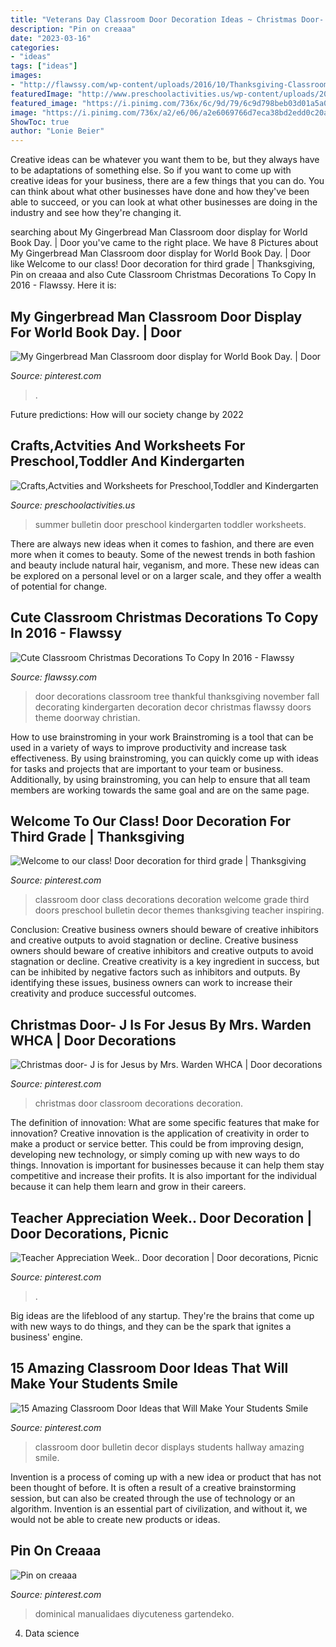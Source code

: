 ```yaml
---
title: "Veterans Day Classroom Door Decoration Ideas ~ Christmas Door- J Is For Jesus By Mrs. Warden Whca"
description: "Pin on creaaa"
date: "2023-03-16"
categories:
- "ideas"
tags: ["ideas"]
images:
- "http://flawssy.com/wp-content/uploads/2016/10/Thanksgiving-Classroom-Door-Decorations-Tree...jpg"
featuredImage: "http://www.preschoolactivities.us/wp-content/uploads/2015/07/Summer-bulletin-board-door.jpg"
featured_image: "https://i.pinimg.com/736x/6c/9d/79/6c9d798beb03d01a5a066957ab62ff4a.jpg?b=t"
image: "https://i.pinimg.com/736x/a2/e6/06/a2e6069766d7eca38bd2edd0c20ab687.jpg"
ShowToc: true
author: "Lonie Beier"
---
```



Creative ideas can be whatever you want them to be, but they always have to be adaptations of something else. So if you want to come up with creative ideas for your business, there are a few things that you can do. You can think about what other businesses have done and how they've been able to succeed, or you can look at what other businesses are doing in the industry and see how they're changing it.

	

		
searching about My Gingerbread Man Classroom door display for World Book Day. | Door you've came to the right place. We have 8 Pictures about My Gingerbread Man Classroom door display for World Book Day. | Door like Welcome to our class! Door decoration for third grade | Thanksgiving, Pin on creaaa and also Cute Classroom Christmas Decorations To Copy In 2016 - Flawssy. Here it is:
		
    
## My Gingerbread Man Classroom Door Display For World Book Day. | Door

<img loading=lazy src="https://i.pinimg.com/736x/e7/b3/c5/e7b3c504b0f06d793959584508fc6165.jpg" onerror="this.onerror=null;this.src='https://tse4.mm.bing.net/th?id=OIP.6SEqW8MDTdqf4IDQBG7WzAHaKS&amp;pid=15.1';" alt="My Gingerbread Man Classroom door display for World Book Day. | Door">

_Source: pinterest.com_

>. 

	

Future predictions: How will our society change by 2022
 

    
## Crafts,Actvities And Worksheets For Preschool,Toddler And Kindergarten

<img loading=lazy src="http://www.preschoolactivities.us/wp-content/uploads/2015/07/Summer-bulletin-board-door.jpg" onerror="this.onerror=null;this.src='https://tse4.mm.bing.net/th?id=OIP.TA3IR59rxl37agStgbLBJwHaJ3&amp;pid=15.1';" alt="Crafts,Actvities and Worksheets for Preschool,Toddler and Kindergarten">

_Source: preschoolactivities.us_

>summer bulletin door preschool kindergarten toddler worksheets. 

	

There are always new ideas when it comes to fashion, and there are even more when it comes to beauty. Some of the newest trends in both fashion and beauty include natural hair, veganism, and more. These new ideas can be explored on a personal level or on a larger scale, and they offer a wealth of potential for change.

    
## Cute Classroom Christmas Decorations To Copy In 2016 - Flawssy

<img loading=lazy src="http://flawssy.com/wp-content/uploads/2016/10/Thanksgiving-Classroom-Door-Decorations-Tree...jpg" onerror="this.onerror=null;this.src='https://tse2.mm.bing.net/th?id=OIP.aINUmf5RwbkhlGJ9h8SDGwHaMW&amp;pid=15.1';" alt="Cute Classroom Christmas Decorations To Copy In 2016 - Flawssy">

_Source: flawssy.com_

>door decorations classroom tree thankful thanksgiving november fall decorating kindergarten decoration decor christmas flawssy doors theme doorway christian. 

	

How to use brainstroming in your work
Brainstroming is a tool that can be used in a variety of ways to improve productivity and increase task effectiveness. By using brainstroming, you can quickly come up with ideas for tasks and projects that are important to your team or business. Additionally, by using brainstroming, you can help to ensure that all team members are working towards the same goal and are on the same page.

    
## Welcome To Our Class! Door Decoration For Third Grade | Thanksgiving

<img loading=lazy src="https://i.pinimg.com/originals/69/56/9a/69569ad87bf230f1345910c4d57e5d88.jpg" onerror="this.onerror=null;this.src='https://tse1.mm.bing.net/th?id=OIP.iqdiLWUa5h7cvkzarWUdEAHaJ4&amp;pid=15.1';" alt="Welcome to our class! Door decoration for third grade | Thanksgiving">

_Source: pinterest.com_

>classroom door class decorations decoration welcome grade third doors preschool bulletin decor themes thanksgiving teacher inspiring. 

	

Conclusion: Creative business owners should beware of creative inhibitors and creative outputs to avoid stagnation or decline.
Creative business owners should beware of creative inhibitors and creative outputs to avoid stagnation or decline. Creative creativity is a key ingredient in success, but can be inhibited by negative factors such as inhibitors and outputs. By identifying these issues, business owners can work to increase their creativity and produce successful outcomes.

    
## Christmas Door- J Is For Jesus By Mrs. Warden WHCA | Door Decorations

<img loading=lazy src="https://i.pinimg.com/736x/db/72/fd/db72fd9b87026a23fc46fe3c07356d67--classroom-door-christmas-door.jpg" onerror="this.onerror=null;this.src='https://tse4.mm.bing.net/th?id=OIP.w8m0BDqFiRvFYF8zxYynmQHaJ6&amp;pid=15.1';" alt="Christmas door- J is for Jesus by Mrs. Warden WHCA | Door decorations">

_Source: pinterest.com_

>christmas door classroom decorations decoration. 

	

The definition of innovation: What are some specific features that make for innovation?
Creative innovation is the application of creativity in order to make a product or service better. This could be from improving design, developing new technology, or simply coming up with new ways to do things. Innovation is important for businesses because it can help them stay competitive and increase their profits. It is also important for the individual because it can help them learn and grow in their careers.

    
## Teacher Appreciation Week.. Door Decoration | Door Decorations, Picnic

<img loading=lazy src="https://i.pinimg.com/736x/5c/60/e9/5c60e98000f591d26b2a1eb9f2457be0--teacher-appreciation.jpg" onerror="this.onerror=null;this.src='https://tse4.mm.bing.net/th?id=OIP.LLH8ZCXCGxjLkyuMOsxrPQHaJ3&amp;pid=15.1';" alt="Teacher Appreciation Week.. Door decoration | Door decorations, Picnic">

_Source: pinterest.com_

>. 

	

Big ideas are the lifeblood of any startup. They're the brains that come up with new ways to do things, and they can be the spark that ignites a business' engine.

    
## 15 Amazing Classroom Door Ideas That Will Make Your Students Smile

<img loading=lazy src="https://i.pinimg.com/736x/6c/9d/79/6c9d798beb03d01a5a066957ab62ff4a.jpg?b=t" onerror="this.onerror=null;this.src='https://tse1.mm.bing.net/th?id=OIP.lSomr7W9oDf7Pa1jJKLxQgHaMW&amp;pid=15.1';" alt="15 Amazing Classroom Door Ideas that Will Make Your Students Smile">

_Source: pinterest.com_

>classroom door bulletin decor displays students hallway amazing smile. 

	

Invention is a process of coming up with a new idea or product that has not been thought of before. It is often a result of a creative brainstorming session, but can also be created through the use of technology or an algorithm. Invention is an essential part of civilization, and without it, we would not be able to create new products or ideas.

    
## Pin On Creaaa

<img loading=lazy src="https://i.pinimg.com/736x/a2/e6/06/a2e6069766d7eca38bd2edd0c20ab687.jpg" onerror="this.onerror=null;this.src='https://tse2.mm.bing.net/th?id=OIP.chd0kARB6DaglujMsAAOVgHaJ3&amp;pid=15.1';" alt="Pin on creaaa">

_Source: pinterest.com_

>dominical manualidaes diycuteness gartendeko. 

	

4. Data science 

